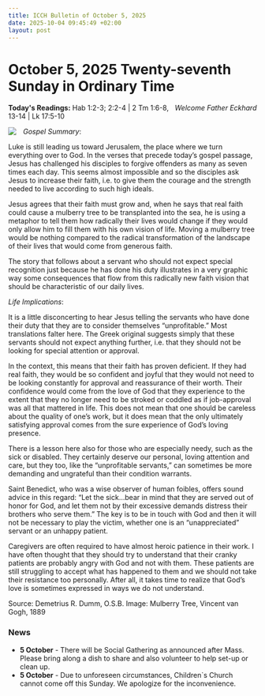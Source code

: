 ```yaml
---
title: ICCH Bulletin of October 5, 2025
date: 2025-10-04 09:45:49 +02:00
layout: post
---
```


# October 5, 2025 Twenty-seventh Sunday in Ordinary Time
<span style="float: right"><em>Welcome Father Eckhard</em></span>
**Today's Readings:** Hab 1:2-3; 2:2-4 | 2 Tm 1:6-8, 13-14 | Lk 17:5-10


<img style="float: left; margin-right: 1em;" src="https://upload.wikimedia.org/wikipedia/commons/thumb/4/43/Vincent_van_Gogh_-_Moerbeiboom.jpg/330px-Vincent_van_Gogh_-_Moerbeiboom.jpg">

_Gospel Summary_:

Luke is still leading us toward Jerusalem, the place where we turn everything over to God. In the verses that precede today’s gospel passage, Jesus has challenged his disciples to forgive offenders as many as seven times each day. This seems almost impossible and so the disciples ask Jesus to increase their faith, i.e. to give them the courage and the strength needed to live according to such high ideals.

Jesus agrees that their faith must grow and, when he says that real faith could cause a mulberry tree to be transplanted into the sea, he is using a metaphor to tell them how radically their lives would change if they would only allow him to fill them with his own vision of life. Moving a mulberry tree would be nothing compared to the radical transformation of the landscape of their lives that would come from generous faith.

The story that follows about a servant who should not expect special recognition just because he has done his duty illustrates in a very graphic way some consequences that flow from this radically new faith vision that should be characteristic of our daily lives.

_Life Implications_:

It is a little disconcerting to hear Jesus telling the servants who have done their duty that they are to consider themselves “unprofitable.” Most translations falter here. The Greek original suggests simply that these servants should not expect anything further, i.e. that they should not be looking for special attention or approval.

In the context, this means that their faith has proven deficient. If they had real faith, they would be so confident and joyful that they would not need to be looking constantly for approval and reassurance of their worth. Their confidence would come from the love of God that they experience to the extent that they no longer need to be stroked or coddled as if job-approval was all that mattered in life. This does not mean that one should be careless about the quality of one’s work, but it does mean that the only ultimately satisfying approval comes from the sure experience of God’s loving presence.

There is a lesson here also for those who are especially needy, such as the sick or disabled. They certainly deserve our personal, loving attention and care, but they too, like the “unprofitable servants,” can sometimes be more demanding and ungrateful than their condition warrants.

Saint Benedict, who was a wise observer of human foibles, offers sound advice in this regard: “Let the sick…bear in mind that they are served out of honor for God, and let them not by their excessive demands distress their brothers who serve them.” The key is to be in touch with God and then it will not be necessary to play the victim, whether one is an “unappreciated” servant or an unhappy patient.

Caregivers are often required to have almost heroic patience in their work. I have often thought that they should try to understand that their cranky patients are probably angry with God and not with them. These patients are still struggling to accept what has happened to them and we should not take their resistance too personally. After all, it takes time to realize that God’s love is sometimes expressed in ways we do not understand.

Source: Demetrius R. Dumm, O.S.B.
Image: Mulberry Tree, Vincent van Gogh, 1889

### News 

* **5 October** - There will be Social Gathering as announced after Mass. Please bring along a dish to share and also volunteer to help set-up or clean up.
* **5 October** - Due to unforeseen circumstances, Children`s Church cannot come off this Sunday. We apologize for the inconvenience.
